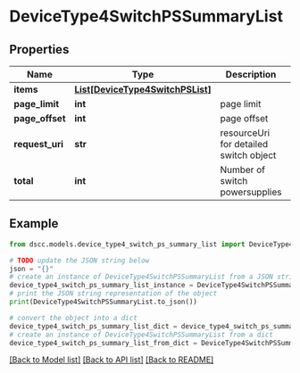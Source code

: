 # DeviceType4SwitchPSSummaryList


## Properties

Name | Type | Description | Notes
------------ | ------------- | ------------- | -------------
**items** | [**List[DeviceType4SwitchPSList]**](DeviceType4SwitchPSList.md) |  | [optional] 
**page_limit** | **int** | page limit | [optional] 
**page_offset** | **int** | page offset | [optional] 
**request_uri** | **str** | resourceUri for detailed switch object | [optional] 
**total** | **int** | Number of switch powersupplies | [optional] 

## Example

```python
from dscc.models.device_type4_switch_ps_summary_list import DeviceType4SwitchPSSummaryList

# TODO update the JSON string below
json = "{}"
# create an instance of DeviceType4SwitchPSSummaryList from a JSON string
device_type4_switch_ps_summary_list_instance = DeviceType4SwitchPSSummaryList.from_json(json)
# print the JSON string representation of the object
print(DeviceType4SwitchPSSummaryList.to_json())

# convert the object into a dict
device_type4_switch_ps_summary_list_dict = device_type4_switch_ps_summary_list_instance.to_dict()
# create an instance of DeviceType4SwitchPSSummaryList from a dict
device_type4_switch_ps_summary_list_from_dict = DeviceType4SwitchPSSummaryList.from_dict(device_type4_switch_ps_summary_list_dict)
```
[[Back to Model list]](../README.md#documentation-for-models) [[Back to API list]](../README.md#documentation-for-api-endpoints) [[Back to README]](../README.md)


